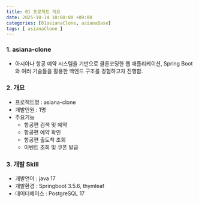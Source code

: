 ```yaml
---
title: 01 프로젝트 개요
date: 2025-10-14 10:00:00 +09:00
categories: [01asianaClone, asianaBase]
tags: [ asianaClone ]
---
```


### 1. asiana-clone
 - 아시아나 항공 예약 시스템을 기반으로 클론코딩한 웹 애플리케이션, Spring Boot와 여러 기술들을 활용한 백엔드 구조를 경험하고자 진행함.

### 2. 개요
- 프로젝트명 : asiana-clone
- 개발인원 : 1명
- 주요기능
  - 항공편 검색 및 예약
  - 항공편 예약 확인
  - 항공편 출도착 조회
  - 이벤트 조회 및 쿠폰 발급

### 3. 개발 Skill
- 개발언어 : java 17
- 개발환경 : Springboot 3.5.6, thymleaf
- 데이터베이스 : PostgreSQL 17
